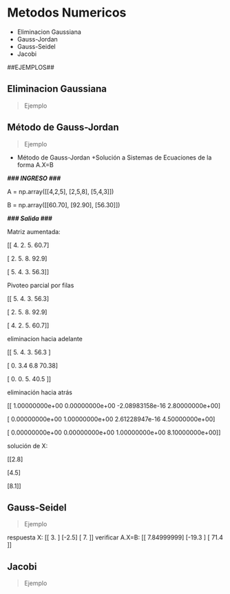 # Metodos Numericos

  + Eliminacion Gaussiana
  + Gauss-Jordan
  + Gauss-Seidel
  + Jacobi
  

##EJEMPLOS##

## Eliminacion Gaussiana

> Ejemplo


  


## Método de Gauss-Jordan

> Ejemplo

+ Método de Gauss-Jordan
+Solución a Sistemas de Ecuaciones de la forma A.X=B

***### INGRESO ###***

A = np.array([[4,2,5],
              [2,5,8],
              [5,4,3]])

B = np.array([[60.70],
              [92.90],
              [56.30]])
              
***### Salida ###***

Matriz aumentada:
<p>[[ 4.   2.   5.  60.7]</p>
 <p>[ 2.   5.   8.  92.9]</p>
<p> [ 5.   4.   3.  56.3]]</p>
<p>Pivoteo parcial por filas</p>
<p>[[ 5.   4.   3.  56.3]</p>
<p> [ 2.   5.   8.  92.9]</p>
<p> [ 4.   2.   5.  60.7]]</p>
<p>eliminacion hacia adelante</p>
<p>[[ 5.    4.    3.   56.3 ]</p>
<p> [ 0.    3.4   6.8  70.38]</p>
<p> [ 0.    0.    5.   40.5 ]]</p>
<p>eliminación hacia atrás</p>
<p>[[ 1.00000000e+00  0.00000000e+00 -2.08983158e-16  2.80000000e+00]</p>
<p> [ 0.00000000e+00  1.00000000e+00  2.61228947e-16  4.50000000e+00]</p>
<p> [ 0.00000000e+00  0.00000000e+00  1.00000000e+00  8.10000000e+00]]</p>
<p>solución de X: </p>
<p>[[2.8]</p>
<p>[4.5]</p>
<p>[8.1]]</p>

## Gauss-Seidel

> Ejemplo

respuesta X: 
[[ 3. ]
 [-2.5]
 [ 7. ]]
verificar A.X=B: 
[[  7.84999999]
 [-19.3       ]
 [ 71.4       ]]
>>> 



## Jacobi

> Ejemplo
